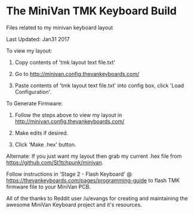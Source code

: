 # The MiniVan TMK Keyboard Build
Files related to my minivan keyboard layout  

Last Updated: Jan31 2017

To view my layout:

  1. Copy contents of 'tmk layout text file.txt'

  2. Go to http://minivan.config.thevankeyboards.com/

  3. Paste contents of 'tmk layout text file.txt' into config box, click 'Load Configuration'.

To Generate Firmware:

  1. Follow the steps above to view my layout in http://minivan.config.thevankeyboards.com/

  2. Make edits if desired.

  3. Click 'Make .hex' button.

  Alternate: If you just want my layout then grab my current .hex file from https://github.com/St1tchpunk/minivan.  

Follow instructions in 'Stage 2 - Flash Keyboard' @ https://thevankeyboards.com/pages/programming-guide to flash TMK firmware  file to your MiniVan PCB.



All of the thanks to Reddit user /u/evangs for creating and maintaining the awesome MiniVan Keyboard project and it's resources.
